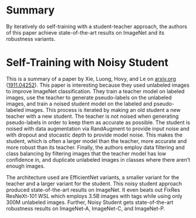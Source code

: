 # Summary #

By iteratively do self-training with a student-teacher approach, the authors of this paper achieve state-of-the-art results on ImageNet and its robustness variants.

# Self-Training with Noisy Student #

This is a summary of a paper by Xie, Luong, Hovy, and Le on [arxiv.org][2]
([1911.04252][1]). This paper is interesting because they used unlabeled images
to improve ImageNet classification. They train a teacher model on labeled
images, use the teacher to generate pseudo-labels on the unlabeled images, and
train a noised student model on the labeled and pseudo-labeled images. This
process is iterated by making an old student a new teacher with a new student.
The teacher is not noised when generating pseudo-labels in order to keep them as
accurate as possible. The student is noised with data augmentation via 
RandAugment to provide input noise and with dropout and stocastic depth to
provide model noise. This makes the student, which is often a larger model than
the teacher, more accurate and more robust than its teacher. Finally, the
authors employ data filtering and class balancing by filtering images that the
teacher model has low confidence in, and duplicate unlabeled images in classes
where there aren&rsquo;t enough images.

The architecture used are EfficientNet variants, a smaller variant for the
teacher and a larger variant for the student. This noisy student approach
produced state-of-the-art results on ImageNet. It even beats out FixRes
ResNeXt-101 WSL which employs 3.5B images with tags while using only 300M
unlabeled images. Further, Noisy Student gets state-of-the-art robustness
results on ImageNet-A, ImageNet-C, and ImageNet-P.

[1]: https://arxiv.org/pdf/1911.04252.pdf
[2]: https://arxiv.org/